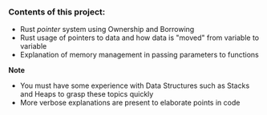 ### Contents of this project:

- Rust *pointer* system using Ownership and Borrowing
- Rust usage of pointers to data and how data is "moved" from variable to variable
- Explanation of memory management in passing parameters to functions

**Note**
- You must have some experience with Data Structures such as Stacks and Heaps to grasp these topics quickly
- More verbose explanations are present to elaborate points in code
